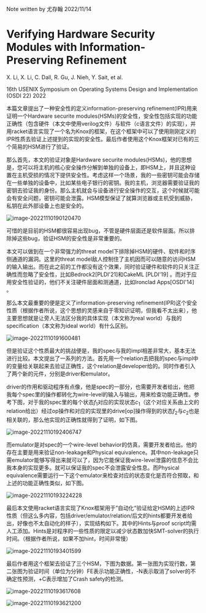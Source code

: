 Note written by 尤存翰 2022/11/14

# Verifying Hardware Security Modules with Information-Preserving Refinement

X. Li, X. Li, C. Dall, R. Gu, J. Nieh, Y. Sait, et al.

16th USENIX Symposium on Operating Systems Design and Implementation (OSDI 22) 2022

本篇文章提出了一种安全性的定义information-preserving refinement(IPR)用来证明一个Hardware securite modules(HSMs)的安全性，安全性包括实现的功能正确性（包含硬件（本文中使用verilog文件）与软件（c语言文件）的实现），并用racket语言实现了一个名为Knox的框架，在这个框架中可以了使用刚刚定义的IPR性质去验证上述提到的实现的安全性。最后作者使用这个Knox框架对已有的三个简易的HSM进行了验证。

那么首先，本文的验证对象是Hardware securite modules(HSMs)，他的思想是，您可以将主机的核心安全操作分解到单独的设备上，即HSM上，并且这种设置在主机受损的情况下提供安全性。考虑这样一个场景，我的一些密钥可能会存储在一些单独的设备中，比如某些电子银行的密钥。我的主机，浏览器需要验证我的密钥去验证我的身份。那么主机就会与设备进行安全操作的交互，这个时候就可能会有安全问题，密钥可能会泄露。HSM模型保证了就算浏览器或主机受到威胁，私钥在此外部设备上也是安全的。

![image-20221110190120470](C:\Users\尤存翰\AppData\Roaming\Typora\typora-user-images\image-20221110190120470.png)

可惜的是目前的HSM都很容易出现bug，不管是硬件层面还是软件层面。所以排除掉这些bug，验证HSM的安全性是非常重要的。

本文可以做到在一个非常强力的threat model下排除掉HSM的硬件、软件和时序侧通道的漏洞。这里的threat model敌人控制住了主机因而可以随意的访问HSM的输入输出。而在此之前的工作都没有这个效果，同时验证硬件和软件的只关注正确性而忽略了安全性，比如Bedrock2[PLDI'21]和CakeML [PLDI'19] 。而对于应用安全性验证的，他们不关注硬件层面和测通道，比如lronclad Apps[OSDI'14] 。

那么本文最重要的便是定义了information-preserving refinement(IPR)这个安全性质（根据作者所说，这个思想的灵感来自于零知识证明，但我看不太出来），他主要思想就是让旁人无法区分我的具体实现（本文称为real world）与我的specification（本文称为ideal world）有什么区别。

![image-20221110191600481](C:\Users\尤存翰\AppData\Roaming\Typora\typora-user-images\image-20221110191600481.png)

但是验证这个性质最大的挑战便是，我的spec与我的impl相差非常大，基本无法进行比较。本文提出了一系列的方法。首先用一个relation去把我的spec与impl中的变量给关联起来去验证正确性，这个relation是developer给的。同时作者引入了两个新的元件，分别是driver和emulator。

driver的作用和驱动程序有点像，他是spec的一部分，也需要开发者给出，他把我每个spec里的操作都转化为wire-level的输入与输出，用来检查功能正确性。参考下图，对于我的spec里的每个状态$f_1$对应的实现状态$c_1$（这个对应关系由上文的relation给出）经过op操作和对应的实现里的drive[op]操作得到的状态$f_2$与$c_2$也是相关联的，那么他实现的正确性就得到了证明，如下图。

![image-20221110192406747](C:\Users\尤存翰\AppData\Roaming\Typora\typora-user-images\image-20221110192406747.png)

而emulator是对spec的一个wire-level behavior的仿真，需要开发者给出。他的存在主要是用来验证non-leakage和Physical equivalence。其中non-leakage只需emulator能够写得出来就可以了，因为它能保证我wire-level泄露的信息不会比我本身的实现更多。就可以保证我的spec不会泄露安全性息。而Physical equivalence需要运行一下这个emulator来检查对应的状态变化是否符合预取，和上述的功能正确性类似，如下图。

![image-20221110193224228](C:\Users\尤存翰\AppData\Roaming\Typora\typora-user-images\image-20221110193224228.png)

最后本文使用racket语言实现了Knox框架用于”自动化“验证给定HSM的上述IPR性质（但这么多内容，包括driver/emulator/relation/后文的hints都要开发者给出，好像也不太自动化的样子），实现结构如下。其中的Hints与proof script均需人工添加。Hints是对程序的一些性质的限定以减少状态数加快SMT-solver的执行时间。（根据作者所说，如果不加hint，时间非常慢）

![image-20221110193401599](C:\Users\尤存翰\AppData\Roaming\Typora\typora-user-images\image-20221110193401599.png)

最后作者用这个框架去验证了三个HSM，下图为数据。第一张图为实现行数，第二张图为验证时间（单位为分钟）FE表示功能正确性，-N表示取消了solver的不确定性预测，+C表示增加了Crash safety的检测。

![image-20221110193617608](C:\Users\尤存翰\AppData\Roaming\Typora\typora-user-images\image-20221110193617608.png)

![image-20221110193621200](C:\Users\尤存翰\AppData\Roaming\Typora\typora-user-images\image-20221110193621200.png)

